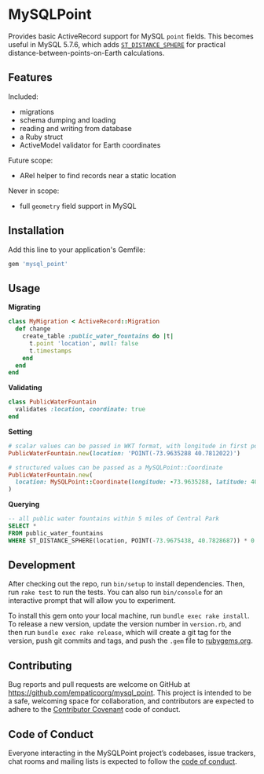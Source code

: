 # MySQLPoint

Provides basic ActiveRecord support for MySQL `point` fields. This becomes useful in MySQL 5.7.6, which adds [`ST_DISTANCE_SPHERE`](https://dev.mysql.com/doc/refman/5.7/en/spatial-convenience-functions.html#function_st-distance-sphere) for practical distance-between-points-on-Earth calculations.

## Features

Included:

* migrations
* schema dumping and loading
* reading and writing from database
* a Ruby struct
* ActiveModel validator for Earth coordinates

Future scope:

* ARel helper to find records near a static location

Never in scope:

* full `geometry` field support in MySQL

## Installation

Add this line to your application's Gemfile:

```ruby
gem 'mysql_point'
```

## Usage

**Migrating**

```ruby
class MyMigration < ActiveRecord::Migration
  def change
    create_table :public_water_fountains do |t|
      t.point 'location', null: false
      t.timestamps
    end
  end
end
```

**Validating**

```ruby
class PublicWaterFountain
  validates :location, coordinate: true
end
```

**Setting**

```ruby
# scalar values can be passed in WKT format, with longitude in first position
PublicWaterFountain.new(location: 'POINT(-73.9635288 40.7812022)')

# structured values can be passed as a MySQLPoint::Coordinate
PublicWaterFountain.new(
  location: MySQLPoint::Coordinate(longitude: -73.9635288, latitude: 40.7812022)
)
```

**Querying**

```sql
-- all public water fountains within 5 miles of Central Park
SELECT *
FROM public_water_fountains
WHERE ST_DISTANCE_SPHERE(location, POINT(-73.9675438, 40.7828687)) * 0.000621371 < 5
```

## Development

After checking out the repo, run `bin/setup` to install dependencies. Then, run `rake test` to run the tests. You can also run `bin/console` for an interactive prompt that will allow you to experiment.

To install this gem onto your local machine, run `bundle exec rake install`. To release a new version, update the version number in `version.rb`, and then run `bundle exec rake release`, which will create a git tag for the version, push git commits and tags, and push the `.gem` file to [rubygems.org](https://rubygems.org).

## Contributing

Bug reports and pull requests are welcome on GitHub at https://github.com/empaticoorg/mysql_point. This project is intended to be a safe, welcoming space for collaboration, and contributors are expected to adhere to the [Contributor Covenant](http://contributor-covenant.org) code of conduct.

## Code of Conduct

Everyone interacting in the MySQLPoint project’s codebases, issue trackers, chat rooms and mailing lists is expected to follow the [code of conduct](https://github.com/empaticoorg/mysql_point/blob/master/CODE_OF_CONDUCT.md).
